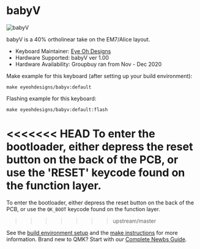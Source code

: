 # babyV

![babyV](https://i.imgur.com/iRUm9I5l.jpg)

babyV is a 40% ortholinear take on the EM7/Alice layout.

* Keyboard Maintainer: [Eye Oh Designs](https://github.com/joedinkle)
* Hardware Supported: babyV ver 1.00
* Hardware Availability: Groupbuy ran from Nov - Dec 2020

Make example for this keyboard (after setting up your build environment):

    make eyeohdesigns/babyv:default

Flashing example for this keyboard:

    make eyeohdesigns/babyv:default:flash
   
<<<<<<< HEAD
To enter the bootloader, either depress the reset button on the back of the PCB, or use the 'RESET' keycode found on the function layer.
=======
To enter the bootloader, either depress the reset button on the back of the PCB, or use the `QK_BOOT` keycode found on the function layer.
>>>>>>> upstream/master

See the [build environment setup](https://docs.qmk.fm/#/getting_started_build_tools) and the [make instructions](https://docs.qmk.fm/#/getting_started_make_guide) for more information. Brand new to QMK? Start with our [Complete Newbs Guide](https://docs.qmk.fm/#/newbs).

